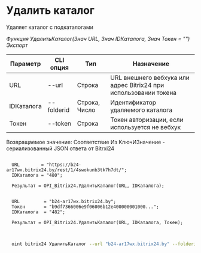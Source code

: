 ﻿---
sidebar_position: 9
---

# Удалить каталог
 Удаляет каталог с подкаталогами


*Функция УдалитьКаталог(Знач URL, Знач IDКаталога, Знач Токен = "") Экспорт*

  | Параметр | CLI опция | Тип | Назначение |
  |-|-|-|-|
  | URL | --url | Строка | URL внешнего вебхука или адрес Bitrix24 при использовании токена |
  | IDКаталога | --folderid | Строка, Число | Идентификатор удаляемого каталога |
  | Токен | --token | Строка | Токен авторизации, если используется не вебхук |

  
  Возвращаемое значение:   Соответствие Из КлючИЗначение - сериализованный JSON ответа от Bitrxi24

```bsl title="Пример кода"
	
  URL        = "https://b24-ar17wx.bitrix24.by/rest/1/4swokunb3tk7h7dt/";
  IDКаталога = "480";
  
  Результат = OPI_Bitrix24.УдалитьКаталог(URL, IDКаталога);
  
  
  URL         = "b24-ar17wx.bitrix24.by";
  Токен       = "b9df7366006e9f06006b12e400000001000...";
  IDКаталога  = "482";
  
  Результат = OPI_Bitrix24.УдалитьКаталог(URL, IDКаталога, Токен);
	
```

```sh title="Пример команды CLI"
    
  oint bitrix24 УдалитьКаталог --url "b24-ar17wx.bitrix24.by" --folderid "482" --token "b9df7366006e9f06006b12e400000001000..."

```


```json title="Результат"



```
